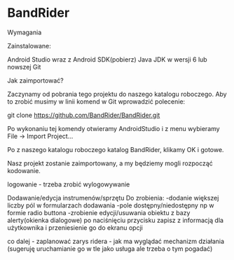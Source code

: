 # BandRider
Wymagania

Zainstalowane:

Android Studio wraz z Android SDK(pobierz)
Java JDK w wersji 6 lub nowszej
Git

Jak zaimportować?

Zaczynamy od pobrania tego projektu do naszego katalogu roboczego. 
Aby to zrobić musimy w linii komend w Git wprowadzić polecenie:

git clone https://github.com/BandRider/BandRider.git

Po wykonaniu tej komendy otwieramy AndroidStudio i z menu wybieramy File -> Import Project...

Po z naszego katalogu roboczego katalog BandRider, klikamy OK i gotowe.

Nasz projekt zostanie zaimportowany, a my będziemy mogli rozpocząć kodowanie.

logowanie - trzeba zrobić wylogowywanie
 
Dodawanie/edycja instrumenów/sprzętu
Do zrobienia:
-dodanie większej liczby pól w formularzach dodawania
-pole dostępny/niedostępny np w formie radio buttona 
-zrobienie edycji/usuwania obiektu z bazy
alerty(okienka dialogowe) po naciśnięciu przycisku zapisz z informacją dla użytkownika i przeniesienie go do ekranu opcji

co dalej - zaplanować zarys ridera - jak ma wyglądać mechanizm działania (sugeruję uruchamianie go w tle jako usługa ale trzeba o tym pogadać)


